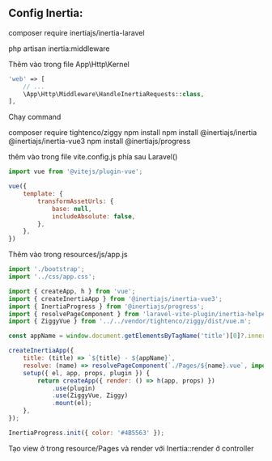 ## Config Inertia:

composer require inertiajs/inertia-laravel

php artisan inertia:middleware

Thêm vào trong file App\Http\Kernel

```php
'web' => [
    // ...
    \App\Http\Middleware\HandleInertiaRequests::class,
],
```

Chạy command

composer require tightenco/ziggy
npm install
npm install @inertiajs/inertia @inertiajs/inertia-vue3
npm install @inertiajs/progress

thêm vào trong file vite.config.js phía sau Laravel()

```js
import vue from '@vitejs/plugin-vue';

vue({
    template: {
        transformAssetUrls: {
            base: null,
            includeAbsolute: false,
        },
    },
})
```

Thêm vào trong resources/js/app.js

```js
import './bootstrap';
import '../css/app.css';

import { createApp, h } from 'vue';
import { createInertiaApp } from '@inertiajs/inertia-vue3';
import { InertiaProgress } from '@inertiajs/progress';
import { resolvePageComponent } from 'laravel-vite-plugin/inertia-helpers';
import { ZiggyVue } from '../../vendor/tightenco/ziggy/dist/vue.m';

const appName = window.document.getElementsByTagName('title')[0]?.innerText || 'Laravel';

createInertiaApp({
    title: (title) => `${title} - ${appName}`,
    resolve: (name) => resolvePageComponent(`./Pages/${name}.vue`, import.meta.glob('./Pages/**/*.vue')),
    setup({ el, app, props, plugin }) {
        return createApp({ render: () => h(app, props) })
            .use(plugin)
            .use(ZiggyVue, Ziggy)
            .mount(el);
    },
});

InertiaProgress.init({ color: '#4B5563' });
```

Tạo view ở trong resource/Pages và render với Inertia::render ở controller